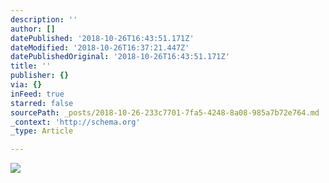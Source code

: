 ```yaml
---
description: ''
author: []
datePublished: '2018-10-26T16:43:51.171Z'
dateModified: '2018-10-26T16:37:21.447Z'
datePublishedOriginal: '2018-10-26T16:43:51.171Z'
title: ''
publisher: {}
via: {}
inFeed: true
starred: false
sourcePath: _posts/2018-10-26-233c7701-7fa5-4248-8a08-985a7b72e764.md
_context: 'http://schema.org'
_type: Article

---
```

![](https://the-grid-user-content.s3-us-west-2.amazonaws.com/1aba9d22-7fb0-43b3-a701-ece84263b5c0.png)